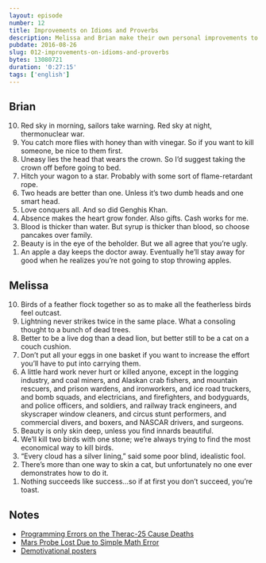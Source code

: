 ```yaml
---
layout: episode
number: 12
title: Improvements on Idioms and Proverbs 
description: Melissa and Brian make their own personal improvements to ten common English idioms and proverbs. 
pubdate: 2016-08-26
slug: 012-improvements-on-idioms-and-proverbs
bytes: 13080721
duration: '0:27:15'
tags: ['english']
---
```


<h2>Brian</h2>
<ol reversed>
<li>Red sky in morning, sailors take warning. Red sky at night, thermonuclear war.</li>
<li>You catch more flies with honey than with vinegar. So if you want to kill someone, be nice to them first.</li>
<li>Uneasy lies the head that wears the crown. So I’d suggest taking the crown off before going to bed.</li>
<li>Hitch your wagon to a star. Probably with some sort of flame-retardant rope.</li>
<li>Two heads are better than one. Unless it’s two dumb heads and one smart head.</li>
<li>Love conquers all. And so did Genghis Khan.</li>
<li>Absence makes the heart grow fonder. Also gifts. Cash works for me.</li>
<li>Blood is thicker than water. But syrup is thicker than blood, so choose pancakes over family.</li>
<li>Beauty is in the eye of the beholder. But we all agree that you’re ugly.</li>
<li>An apple a day keeps the doctor away. Eventually he’ll stay away for good when he realizes you’re not going to stop throwing apples.</li>
</ol>

<h2>Melissa</h2>
<ol reversed>
<li>Birds of a feather flock together so as to make all the featherless birds feel outcast.</li>
<li>Lightning never strikes twice in the same place. What a consoling thought to a bunch of dead trees.</li>
<li>Better to be a live dog than a dead lion, but better still to be a cat on a couch cushion.</li>
<li>Don’t put all your eggs in one basket if you want to increase the effort you’ll have to put into carrying them.</li>
<li>A little hard work never hurt or killed anyone, except in the logging industry, and coal miners, and Alaskan crab fishers, and mountain rescuers, and prison wardens, and ironworkers, and ice road truckers, and bomb squads, and electricians, and firefighters, and bodyguards, and police officers, and soldiers, and railway track engineers, and skyscraper window cleaners, and circus stunt performers, and commercial divers, and boxers, and NASCAR drivers, and surgeons.</li>
<li>Beauty is only skin deep, unless you find innards beautiful.</li>
<li>We’ll kill two birds with one stone; we’re always trying to find the most economical way to kill birds.</li>
<li>“Every cloud has a silver lining,” said some poor blind, idealistic fool.</li>
<li>There’s more than one way to skin a cat, but unfortunately no one ever demonstrates how to do it.</li>
<li>Nothing succeeds like success…so if at first you don’t succeed, you’re toast.</li>
</ol>

<h2>Notes</h2>
<ul>
<li><a href="https://en.m.wikipedia.org/wiki/Therac-25">Programming Errors on the Therac-25 Cause Deaths</a></li>
<li><a href="http://articles.latimes.com/1999/oct/01/news/mn-17288">Mars Probe Lost Due to Simple Math Error</a></li>
<li><a href="http://despair.com/collections/demotivators">Demotivational posters</a></li>
</ul>